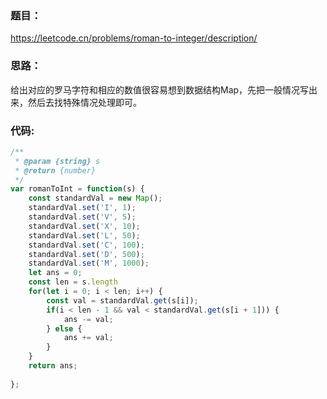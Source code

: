 ### **题目：**
 https://leetcode.cn/problems/roman-to-integer/description/


### **思路：** 
给出对应的罗马字符和相应的数值很容易想到数据结构Map，先把一般情况写出来，然后去找特殊情况处理即可。

### **代码:**
```js
/**
 * @param {string} s
 * @return {number}
 */
var romanToInt = function(s) {
    const standardVal = new Map();
    standardVal.set('I', 1);
    standardVal.set('V', 5);
    standardVal.set('X', 10);
    standardVal.set('L', 50);
    standardVal.set('C', 100);
    standardVal.set('D', 500);
    standardVal.set('M', 1000);
    let ans = 0;
    const len = s.length
    for(let i = 0; i < len; i++) {
        const val = standardVal.get(s[i]);
        if(i < len - 1 && val < standardVal.get(s[i + 1])) {
            ans -= val;
        } else {
            ans += val;
        }
    }
    return ans;
    
};
```